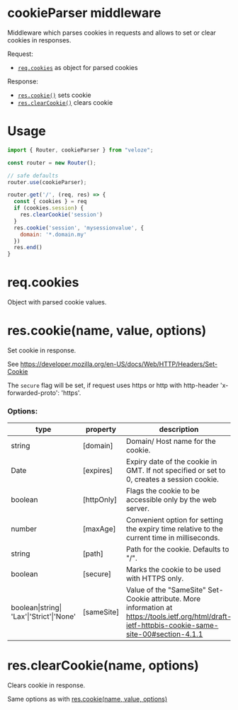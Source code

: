 # cookieParser middleware

Middleware which parses cookies in requests and allows to set or clear cookies
in responses.

Request:

- [`req.cookies`](#req-cookies) as object for parsed cookies

Response:

- [`res.cookie()`](#res-cookie) sets cookie
- [`res.clearCookie()`](#res-clear-cookie) clears cookie

# Usage

```js
import { Router, cookieParser } from "veloze";

const router = new Router();

// safe defaults
router.use(cookieParser);

router.get('/', (req, res) => {
  const { cookies } = req
  if (cookies.session) {
    res.clearCookie('session')
  }
  res.cookie('session', 'mysessionvalue', {
    domain: '*.domain.my'
  })
  res.end()
}
```

<a id="req-cookies"></a>

# req.cookies

Object with parsed cookie values.

<a id="res-cookie"></a>

# res.cookie(name, value, options)

Set cookie in response.

See https://developer.mozilla.org/en-US/docs/Web/HTTP/Headers/Set-Cookie

The `secure` flag will be set, if request uses https or http with http-header
'x-forwarded-proto': 'https'.

### Options:

| type                                     | property    | description                                                                                                                                        |
| ---------------------------------------- | ----------- | -------------------------------------------------------------------------------------------------------------------------------------------------- |
| string                                   | \[domain]   | Domain/ Host name for the cookie.                                                                                                                  |
| Date                                     | \[expires]  | Expiry date of the cookie in GMT. If not specified or set to 0, creates a session cookie.                                                          |
| boolean                                  | \[httpOnly] | Flags the cookie to be accessible only by the web server.                                                                                          |
| number                                   | \[maxAge]   | Convenient option for setting the expiry time relative to the current time in milliseconds.                                                        |
| string                                   | \[path]     | Path for the cookie. Defaults to "/".                                                                                                              |
| boolean                                  | \[secure]   | Marks the cookie to be used with HTTPS only.                                                                                                       |
| boolean\|string\|<br>'Lax'\|'Strict'\|'None' | \[sameSite] | Value of the "SameSite" Set-Cookie attribute. More information at https://tools.ietf.org/html/draft-ietf-httpbis-cookie-same-site-00#section-4.1.1 |

<a id="res-clear-cookie"></a>

# res.clearCookie(name, options)

Clears cookie in response.

Same options as with [res.cookie(name, value, options)](#res-cookie)
